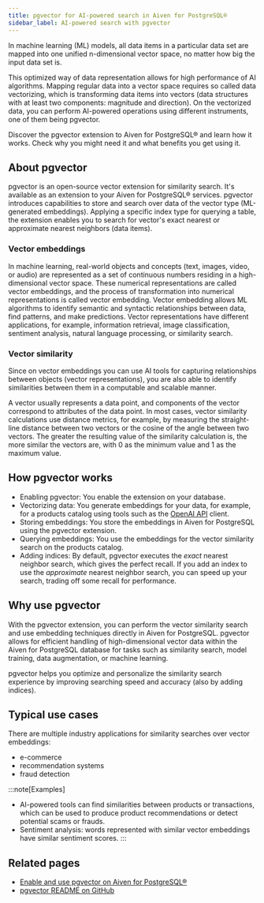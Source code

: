 ```yaml
---
title: pgvector for AI-powered search in Aiven for PostgreSQL®
sidebar_label: AI-powered search with pgvector
---
```


In machine learning (ML) models, all data items in a particular data set are mapped into one unified n-dimensional vector space, no matter how big the input data set is.

This optimized way of data representation
allows for high performance of AI algorithms. Mapping regular data into
a vector space requires so called data vectorizing, which is
transforming data items into vectors (data structures with at least two
components: magnitude and direction). On the vectorized data, you can
perform AI-powered operations using different instruments, one of them
being pgvector.

Discover the pgvector extension to Aiven for PostgreSQL® and learn how
it works. Check why you might need it and what benefits you get using
it.

## About pgvector

pgvector is an open-source vector extension for similarity search. It's
available as an extension to your Aiven for PostgreSQL® services.
pgvector introduces capabilities to store and search over data of the
vector type (ML-generated embeddings). Applying a specific index type
for querying a table, the extension enables you to search for vector's
exact nearest or approximate nearest neighbors (data items).

### Vector embeddings

In machine learning, real-world objects and concepts (text, images,
video, or audio) are represented as a set of continuous numbers residing
in a high-dimensional vector space. These numerical representations are
called vector embeddings, and the process of transformation into
numerical representations is called vector embedding. Vector embedding
allows ML algorithms to identify semantic and syntactic relationships
between data, find patterns, and make predictions. Vector
representations have different applications, for example, information
retrieval, image classification, sentiment analysis, natural language
processing, or similarity search.

### Vector similarity

Since on vector embeddings you can use AI tools for capturing
relationships between objects (vector representations), you are also
able to identify similarities between them in a computable and
scalable manner.

A vector usually represents a data point, and components of the vector
correspond to attributes of the data point. In most cases, vector
similarity calculations use distance metrics, for example, by measuring
the straight-line distance between two vectors or the cosine of the
angle between two vectors. The greater the resulting value of the
similarity calculation is, the more similar the vectors are, with 0 as
the minimum value and 1 as the maximum value.

## How pgvector works

-   Enabling pgvector: You enable the extension on your database.
-   Vectorizing data: You generate embeddings for your data, for
    example, for a products catalog using tools such as the [OpenAI
    API](https://platform.openai.com/docs/api-reference/embeddings/create)
    client.
-   Storing embeddings: You store the embeddings in Aiven for PostgreSQL
    using the pgvector extension.
-   Querying embeddings: You use the embeddings for the vector
    similarity search on the products catalog.
-   Adding indices: By default, pgvector executes the *exact* nearest
    neighbor search, which gives the perfect recall. If you add an index
    to use the *approximate* nearest neighbor search, you can speed up
    your search, trading off some recall for performance.

## Why use pgvector

With the pgvector extension, you can perform the vector similarity
search and use embedding techniques directly in Aiven for PostgreSQL.
pgvector allows for efficient handling of high-dimensional vector data
within the Aiven for PostgreSQL database for tasks such as similarity
search, model training, data augmentation, or machine learning.

pgvector helps you optimize and personalize the similarity search
experience by improving searching speed and accuracy (also by adding
indices).

## Typical use cases

There are multiple industry applications for similarity searches over
vector embeddings:

-   e-commerce
-   recommendation systems
-   fraud detection

:::note[Examples]
-   AI-powered tools can find similarities between products or
    transactions, which can be used to produce product recommendations
    or detect potential scams or frauds.
-   Sentiment analysis: words represented with similar vector embeddings
    have similar sentiment scores.
:::

## Related pages

-   [Enable and use pgvector on Aiven for PostgreSQL®](/docs/products/postgresql/howto/use-pgvector)
-   [pgvector README on
    GitHub](https://github.com/pgvector/pgvector/blob/master/README.md)
